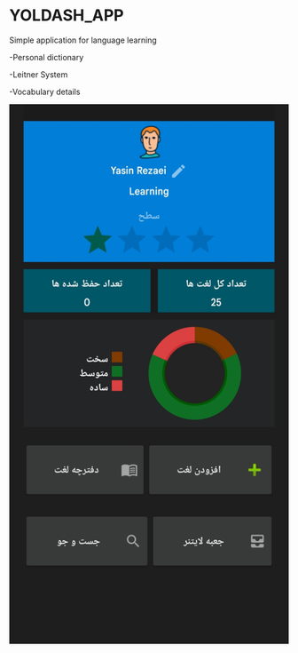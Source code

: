 # YOLDASH_APP
Simple application for language learning

-Personal dictionary

-Leitner System

-Vocabulary details

![Screenshot](1.jpg)

